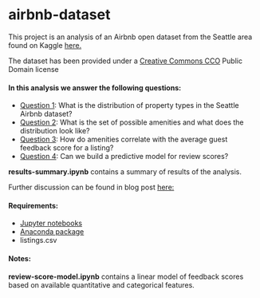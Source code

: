 # airbnb-dataset

This project is an analysis of an Airbnb open dataset from the Seattle area found on Kaggle <a href="https://www.kaggle.com/airbnb/seattle"> here.</a>

The dataset has been provided under a <a href="https://creativecommons.org/publicdomain/zero/1.0/">Creative Commons CCO</a> Public Domain license

#### In this analysis we answer the following questions:

- <u>Question 1</u>: What is the distribution of property types in the Seattle Airbnb dataset?
- <u>Question 2</u>: What is the set of possible amenities and what does the distribution look like?
- <u>Question 3</u>: How do amenities correlate with the average guest feedback score for a listing?
- <u>Question 4</u>: Can we build a predictive model for review scores?

<b>results-summary.ipynb</b> contains a summary of results of the analysis.

Further discussion can be found in blog post <a href="https://medium.com/@bwblock/how-data-science-can-make-you-a-better-airbnb-host-242b57227283">here:</a>

#### Requirements:

- <a href="https://jupyter.org/"> Jupyter notebooks </a>
- <a href="https://www.anaconda.com/"> Anaconda package</a>
- listings.csv

#### Notes:

<b>review-score-model.ipynb</b> contains a linear model of feedback scores based on available quantitative and categorical features.




